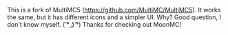 This is a fork of MultiMC5 (https://github.com/MultiMC/MultiMC5). It works the same, but it has different icons and a simpler UI. 
Why? Good question, I don't know myself. ( ͡° ͜ʖ ͡°)
Thanks for checking out MoonMC!
